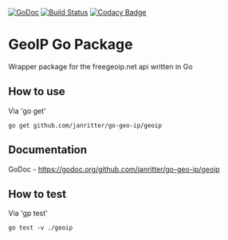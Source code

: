 [![GoDoc](https://godoc.org/github.com/janritter/go-geo-ip/geoip?status.svg)](https://godoc.org/github.com/janritter/go-geo-ip/geoip)
[![Build Status](https://travis-ci.org/janritter/go-geo-ip.svg?branch=master)](https://travis-ci.org/janritter/go-geo-ip)
[![Codacy Badge](https://api.codacy.com/project/badge/Grade/7761167b475f4bc1a8dba55e9578955c)](https://www.codacy.com/app/jan-ritter/go-geo-ip?utm_source=github.com&amp;utm_medium=referral&amp;utm_content=janritter/go-geo-ip&amp;utm_campaign=Badge_Grade)
# GeoIP Go Package

Wrapper package for the freegeoip.net api written in Go

## How to use
Via 'go get'
```
go get github.com/janritter/go-geo-ip/geoip
```

## Documentation
GoDoc - https://godoc.org/github.com/janritter/go-geo-ip/geoip

## How to test
Via 'gp test'
```
go test -v ./geoip 
```